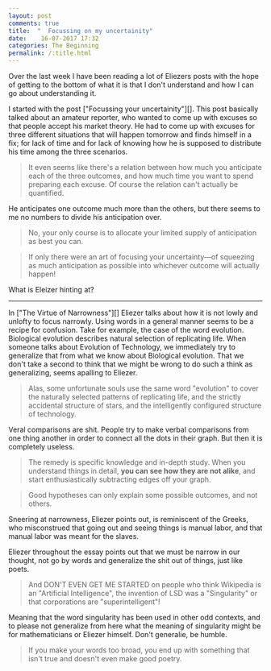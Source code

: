 ```yaml
---
layout: post
comments: true
title:  "  Focussing on my uncertainity"
date:    16-07-2017 17:32
categories: The Beginning
permalink: /:title.html
---
```



Over the last week I have been reading a lot of Eliezers posts with the hope of getting to the bottom of what it is that I don't understand and how I can go about understanding it.

I started with the post ["Focussing your uncertainity"][]. This post basically talked about an amateur reporter, who wanted to come up with excuses so that people accept his market theory. He had to come up with excuses for three different situations that will happen tomorrow and finds himself in a fix; for lack of time and for lack of knowing how he is supposed to distribute his time  among the three scenarios.  

>It even seems like there's a relation between how much you anticipate each of the three outcomes, and how much time you want to spend preparing each excuse. Of course the relation can't actually be quantified. 

He anticipates one outcome much more than the others, but there seems to me no numbers to divide his anticipation over.

>No, your only course is to allocate your limited supply of anticipation as best you can.

>If only there were an art of focusing your uncertainty—of squeezing as much anticipation as possible into whichever outcome will actually happen!

What is Eleizer hinting at?


---
In ["The Virtue of Narrowness"][] Eliezer talks about how it is not lowly and unlofty to focus narrowly. Using words in a general manner seems to be a recipe for confusion. Take for example, the case of the word evolution. Biological evolution describes natural selection of replicating life. When someone talks about Evolution of Technology, we immediately try to generalize that from what we know about Biological evolution. That we don't take a second to think that we might be wrong to do such a think as generalizing, seems apalling to Eliezer.

> Alas, some unfortunate souls use the same word "evolution" to cover the naturally selected patterns of replicating life, and the strictly accidental structure of stars, and the intelligently configured structure of technology.

Veral comparisons are shit. People try to make verbal comparisons from one thing another in order to connect all the dots in their graph. But then it is completely useless.

>The remedy is specific knowledge and in-depth study. When you understand things in detail, **you can see how they are not alike**, and start enthusiastically subtracting edges off your graph.

>Good hypotheses can only explain some possible outcomes, and not others.

Sneering at narrowness, Eliezer points out, is reminiscent of the Greeks, who misconstrued that going out and seeing things is manual labor, and that manual labor was meant for the slaves.

Eliezer throughout the essay points out that we must be narrow in our thought, not go by words and generalize the shit out of things, just like poets.

>And DON'T EVEN GET ME STARTED on people who think Wikipedia is an "Artificial Intelligence", the invention of LSD was a "Singularity" or that corporations are "superintelligent"!

Meaning that the word singularity has been used in other odd contexts, and to please not generalize from here what the meaning of singularity might be for mathematicians or Eliezer himself. Don't generalie, be humble.

>If you make your words too broad, you end up with something that isn't true and doesn't even make good poetry.
